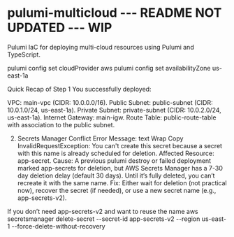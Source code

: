 # pulumi-multicloud --- README NOT UPDATED --- WIP
Pulumi IaC for deploying multi-cloud resources using Pulumi and TypeScript.

pulumi config set cloudProvider aws
pulumi config set availabilityZone us-east-1a

Quick Recap of Step 1
You successfully deployed:

VPC: main-vpc (CIDR: 10.0.0.0/16).
Public Subnet: public-subnet (CIDR: 10.0.1.0/24, us-east-1a).
Private Subnet: private-subnet (CIDR: 10.0.2.0/24, us-east-1a).
Internet Gateway: main-igw.
Route Table: public-route-table with association to the public subnet.


2. Secrets Manager Conflict
Error Message:
text
Wrap
Copy
InvalidRequestException: You can't create this secret because a secret with this name is already scheduled for deletion.
Affected Resource: app-secret.
Cause:
A previous pulumi destroy or failed deployment marked app-secrets for deletion, but AWS Secrets Manager has a 7-30 day deletion delay (default 30 days). Until it’s fully deleted, you can’t recreate it with the same name.
Fix:
Either wait for deletion (not practical now), recover the secret (if needed), or use a new secret name (e.g., app-secrets-v2).

If you don’t need app-secrets-v2 and want to reuse the name
aws secretsmanager delete-secret --secret-id app-secrets-v2 --region us-east-1 --force-delete-without-recovery